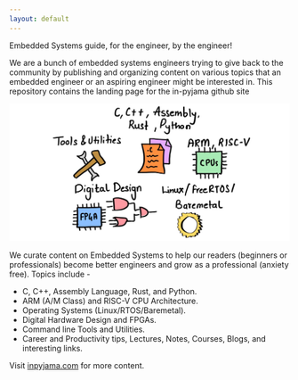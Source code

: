 ```yaml
---
layout: default
---
```

Embedded Systems guide, for the engineer, by the engineer!

We are a bunch of embedded systems engineers trying to give back to the community by publishing and organizing content on various topics that an embedded engineer or an aspiring engineer might be interested in.
This repository contains the landing page for the in-pyjama github site

![embedded_world](media/embedded_world.jpeg)

We curate content on Embedded Systems to help our readers (beginners or professionals) become better engineers and grow as a professional (anxiety free). Topics include -

- C, C++, Assembly Language, Rust, and Python.
- ARM (A/M Class) and RISC-V CPU Architecture.
- Operating Systems (Linux/RTOS/Baremetal).
- Digital Hardware Design and FPGAs.
- Command line Tools and Utilities.
- Career and Productivity tips, Lectures, Notes, Courses, Blogs, and interesting links.

Visit [inpyjama.com](https://www.inpyjama.com) for more content.